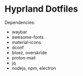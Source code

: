 # Hyprland Dotfiles
Dependencies:
- waybar
- awesome-fonts
- material-icons
- dconf 
- bluez, overskride
- proton-mail
- jq
- nodejs, npm, electron